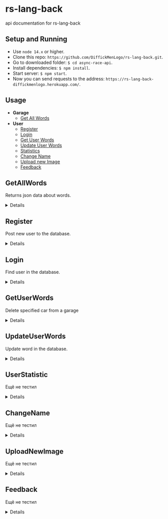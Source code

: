 # rs-lang-back
api documentation for rs-lang-back
## Setup and Running

- Use `node 14.x` or higher.
- Clone this repo: `https://github.com/DiffickMenLogo/rs-lang-back.git`.
- Go to downloaded folder: `$ cd async-race-api`.
- Install dependencies: `$ npm install`.
- Start server: `$ npm start`.
- Now you can send requests to the address: `https://rs-lang-back-diffickmenlogo.herokuapp.com/`.

## Usage

- **Garage**
    - [Get All Words](https://github.com/DiffickMenLogo/rs-lang-back#getAllWords)
- **User**
    - [Register](https://github.com/DiffickMenLogo/rs-lang-back#Register)
    - [Login](https://github.com/DiffickMenLogo/rs-lang-back#Login)
    - [Get User Words](https://github.com/DiffickMenLogo/rs-lang-back#GetUserWords)
    - [Update User Words](https://github.com/DiffickMenLogo/rs-lang-back#UpdateUserWords)
    - [Statistics](https://github.com/DiffickMenLogo/rs-lang-back#UserStatistics)
    - [Change Name](https://github.com/DiffickMenLogo/rs-lang-back#ChangeName)
    - [Upload new Image](https://github.com/DiffickMenLogo/rs-lang-back#ChangeImage)
    - [Feedback](https://github.com/DiffickMenLogo/rs-lang-back#Feedback)

**GetAllWords**
----
Returns json data about words.


<details>

* **URL**

    /allWords

* **Method:**

    `GET`

* **Headers:**

    None

*  **URL Params**

    None

* **Query Params**

    **Optional:**
 
    `page=[integer]`
  
    `limit=[integer]`


* **Data Params**

    None

* **Success Response:**

  * **Code:** 200 OK <br />
    **Content:** 
    ```json
      [
        {
            "_id": "ObjectId(5e8f8f8f8f8f8f8f8f8f8f8)",
            "group": 0,
            "page": 0,
            "word":"alcohol",
            "image":"files/01_0002.jpg",
            "audio":"files/01_0002.mp3",
            "audioMeaning":"files/01_0002_meaning.mp3",
            "audioExample":"files/01_0002_example.mp3",
            "textMeaning":"<i>Alcohol</i> is a type of drink that can make people drunk.","textExample":"A person should not drive a car after he or she has been drinking <b>a...",
            "transcription":"[ǽlkəhɔ̀ːl]"
        }
      ]
    ```
 
* **Error Response:**

    None

* **Notes:**

    None

</details>

**Register**
----
Post new user to the database.

<details>

* **URL**

    /signup

* **Method:**

    `Post`

* **Success Response:**

  * **Code:** 200 OK <br />
    **Content:** 
    ```json
      {
        "name": "String",
        "email": "String required",
        "password": "String required",
        "avatarURL": "String",
        "settings": {
            "soundVolume": "Number",
            "musicVolume": "Number",
            "wordVolume": "Number",
            "difficultWord": "Boolean",
            "deleteWord": "Boolean",
            "translateWord": "Boolean",
            "transleteSentences": "Boolean",
            "theme": "String"
        },
        "statistics": {
            "gameName": "String",
            "totalWords": "Number",
            "correctPercent": "Number",
            "longestSeries": "Number",
            "date": "String"
        },
      }
    ```
 
* **Error Response:**

  * **Code:** 400 <br />
    **Content:** 
    'signup',error

</details>

**Login**
----
Find user in the database.

<details>

* **URL**

    /signin

* **Method:**

    `Post`

* **Code:** 200 OK <br />
    **Content:** 
    ```json
      {
        "name": "String",
        "email": "String required",
        "password": "String required",
        "avatarURL": "String",
        "settings": {
            "soundVolume": "Number",
            "musicVolume": "Number",
            "wordVolume": "Number",
            "difficultWord": "Boolean",
            "deleteWord": "Boolean",
            "translateWord": "Boolean",
            "transleteSentences": "Boolean",
            "theme": "String"
        },
        "statistics": {
            "gameName": "String",
            "totalWords": "Number",
            "correctPercent": "Number",
            "longestSeries": "Number",
            "date": "String"
        },
      }
    ```

</details>


**GetUserWords**
----
Delete specified car from a garage

<details>

* **URL**

    /userWords

* **Method:**

    `Get`

* **Success Response:**

  * **Code:** 200 OK <br />
    **Content:** 
    ```json
      	{
		group: { type: Number },
		page: { type: Number },
		word: { type: String },
		wordTranslate: { type: String },
		transcription: { type: String },
		image: { type: String },
		audio: { type: String },
		audioMeaning: { type: String },
		audioExample: { type: String },
		textMeaning: { type: String },
		textMeaningTranslate: { type: String },
		textExample: { type: String },
		textExampleTranslate: { type: String },
		difficult: { type: Boolean, default: false },
		deleted: { type: Boolean, default: false },
		correct: { type: Number, default: 0 },
		fail: { type: Number, default: 0 }
		}
    ```
</details>

**UpdateUserWords**
----
Update word in the database.

<details>

* **URL**

    /userWords

* **Method:**

    `Post`

* **Success Response:**

  * **Code:** 200 OK <br />
    **Content:** 
    Ещё не тестил
</details>

**UserStatistic**
----
Ещё не тестил

<details>

* **URL**

    /statistics

* **Method:**

    `Post`

* **Success Response:**

  * **Code:** 200 OK <br />
    **Content:** 
    Ещё не тестил
</details>

**ChangeName**
----
Ещё не тестил

<details>

* **URL**

    /name

* **Method:**

    `Post`

* **Success Response:**

  * **Code:** 200 OK <br />
    **Content:** 
    Ещё не тестил
</details>

**UploadNewImage**
----
Ещё не тестил

<details>

* **URL**

    /upload


* **Method:**

    `Post`

* **Success Response:**

  * **Code:** 200 OK <br />
    **Content:** 
    Ещё не тестил
</details>

**Feedback**
----
Ещё не тестил

<details>

* **URL**

    /feedback

* **Method:**

    `Post`

* **Success Response:**

  * **Code:** 200 OK <br />
    **Content:** 
    Ещё не тестил
</details>

